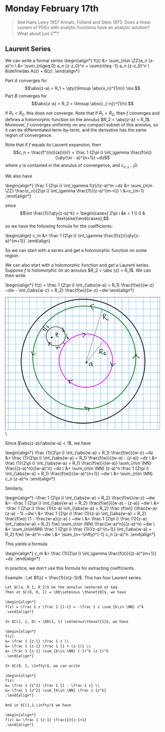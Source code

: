 # Monday February 17th

> See Hans Lewy 1957 Annals, Folland and Stein 1973. Does a linear system of PDEs with analytic functions have an analytic solution? What about just $C^\infty$?

## Laurent Series

We can write a formal series 
\begin{align*}
f(z) &= \sum_{n\in \ZZ}a_n (z-a)^n \\
&= \sum_{n\geq 0} a_n (z-z_0)^n + \sum{n\leq -1} a_n (z-z_0)^n \\
&\definedas A(z) + B(z)
.\end{align*}

Part $A$ converges for $$\abs{z-a} < R_1 = \qty{\limsup \abs{x_n}^{1/n}} \inv.$$
Part $B$ converges for $$\abs{z-a} > R_2 = \limsup \abs{c_{-n}}^{1/n}.$$

If $R_1 < R_2$, this does not converge.
Note that if $R_1 > R_2$, then $f$ converges and defines a holomorphic function on the annulus $R_2 < \abs{z-a} < R_1$.
Moreover, $f$ converges uniformly on any compact subset of this annulus, so it can be differentiated term-by-term, and the derivative has the same region of convergence.

Note that if $f$ equals its Laurent expansion, then $$c_n = \frac{f^{(n)}(a)}{n!} = \frac 1 {2\pi i} \int_\gamma \frac{f(xi)}{\qty{\xi - a}^{n+1}} ~dz$$ where $\gamma$ is contained in the annulus of convergence, and $c_{n\leq -1}  0$.

We also have

\begin{align*}
\frac 1 {2\pi i} \int_\gamma f(z)/(z-a)^m ~dz 
&= \sum_{n\in \ZZ} \frac{c_n}{2\pi i} \int_\gamma \frac{1}{(z-a)^{m-n}} \\
&=c_{m-1}
,\end{align*}

since
$$\int \frac{1}{\qty{z-a}^k} = \begin{cases} 2\pi i &k = 1 \\ 0 & \text{else}\end{cases},$$
so we have the following formula for the coefficients:


\begin{align}
c_m &= \frac 1 {2\pi i} \int_\gamma \frac{f(z)}{\qty{z-a}^{m+1}}
.\end{align}

So we can start with a series and get a holomorphic function on some region.

We can also start with a holomorphic function and get a Laurent series.
Suppose $f$ is holomorphic on an annulus $R_2 < \abs {z} < R_1$.
We can then write

\begin{align*}
f(z) = \frac 1 {2\pi i} \int_{\abs{w-a} = R_1} \frac{f(w)}{w-z} ~dw - \int_{\abs{w-z} = R_2} \frac{f(w)}{w-z} ~dw
\end{align*}

![Image](figures/2020-02-17-14:07.png)\

Since $\abs{z-a}/\abs{w-a} < 1$, we have

\begin{align*}
\frac {1}{2\pi i} \int_{\abs{w-a} = R_1} \frac{f(w)}{w-z} ~dz 
&= \frac {1}{2\pi i} \int_{\abs{w-a} = R_1} \frac{f(w)}{(w-a) - (z-a)} ~dz \\
&= \frac {1}{2\pi i} \int_{\abs{w-a} = R_1} \frac{f(w)}{(w-a)} \sum_{n\in \NN} \frac{(z-a)^n}{(w-a)^n} ~dz \\
&= \sum_{n\in \NN} (z-a)^n \frac 1 {2\pi i} \int_{\abs{w-a} = R_1} \frac{f(w)}{(w-a)^{n+1}} ~dw \\
&= \sum_{n\in \NN} c_n (z-a)^n
.\end{align*}

Similarly,

\begin{align*}
-\frac 1 {2\pi i} \int_{\abs{w-a} = R_2}  \frac{f(w)}{w-z} ~dw  
&= -\frac 1 {2\pi i} \int_{\abs{w-a} = R_2} \frac{f(w)}{(w-a) - (z-a)} ~dw  \\ 
&= -\frac 1 {2\pi i} \frac {1}{z-a} \int_{\abs{w-a} = R_2} \frac {f(w)} {\frac{w-a}{z-a} - 1} ~dw  \\
&= \frac 1 {2\pi i} \frac {1}{z-a} \int_{\abs{w-a} = R_2}  \frac{f(w)} {1 - \frac{w-a}{z-a} } ~dw  \\
&= \frac 1 {2\pi i} \frac {1}{z-a} \int_{\abs{w-a} = R_2} f(w) \sum_{n\in \NN} \frac{(w-a)^n}{(z-a)^n} ~dw \\
&= \sum_{n\in\NN} \frac 1 {2\pi i} \frac {1}{(z-a)^{n+1}} \int_{\abs{w-a} = R_2} f(w) (w-a)^n ~dw  \\ 
&= \sum_{n=-\infty}^{-1} c_n (z-a)^n
.\end{align*}

This yields a formula

\begin{align*}
c_m &= \frac {1}{2\pi i} \int_\gamma \frac{f(z)}{(z-a)^{m+1}} ~dz
.\end{align*}

In practice, we don't use this formula for extracting coefficients.

Example
: 	Let $f(z)  = \frac{1}{z(z-1)}$.
	This has four Laurent series.

	Let $C(a, R_1, R_2)$ be the annulus centered at $a$.
	Then at $C(0, 0, 1) = \DD\setminus \theset{0}$, we have 

	\begin{align*}
	f(z) = \frac 1 z \frac 1 {1-z} = -\frac 1 z \sum_{k\in \NN} z^k
	.\end{align*}

	In $C(1, 1, 0) = \DD(1, 1) \setminus\theset{1}$, we have

	\begin{align*}
	f(z) 
	&= \frac 1 {z-1} \frac 1 z \\
	&= \frac 1 {z-1} \frac 1 {1 + (z-1)} \\
	&= \frac 1 {z-1} \sum_{k\in \NN} (-1)^k (z-1)^k
	.\end{align*}

	In $C(0, 1, \infty)$, we can write

	\begin{align*}
	f(z) 
	&= \frac 1 {z^2} \frac 1 {1 - \frac 1 z} \\
	&= \frac 1 {z^2} \sum_{k\in \NN} \frac 1 {z^k}
	.\end{align*}

	And in $C(1,1,\infty)$ we have

	\begin{align*}
	f(z) &= \frac 1 {z-1} \frac{1}{z-1+1}
	.\end{align*}